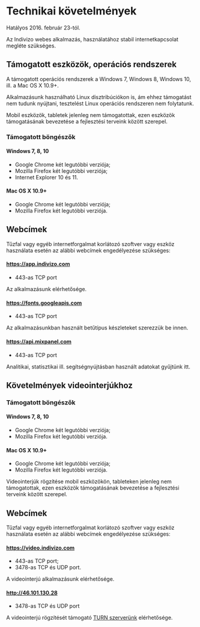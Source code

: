 # Technikai követelmények

Hatályos 2016. február 23-tól.

Az Indivizo webes alkalmazás, használatához stabil internetkapcsolat megléte szükséges.

## Támogatott eszközök, operációs rendszerek

A támogatott operációs rendszerek a Windows 7, Windows 8, Windows 10, ill. a Mac OS X 10.9+.

Alkalmazásunk használható Linux disztribúciókon is, ám ehhez támogatást nem tudunk nyújtani, tesztelést Linux operációs rendszeren nem folytatunk.

Mobil eszközök, tabletek jelenleg nem támogatottak, ezen eszközök támogatásának bevezetése a fejlesztési terveink között szerepel.

### Támogatott böngészők

#### Windows 7, 8, 10

* Google Chrome két legutóbbi verziója;
* Mozilla Firefox két legutóbbi verziója;
* Internet Explorer 10 és 11.

#### Mac OS X 10.9+

* Google Chrome két legutóbbi verziója;
* Mozilla Firefox két legutóbbi verziója.


## Webcímek

Tűzfal vagy egyéb internetforgalmat korlátozó szoftver vagy eszköz használata esetén az alábbi webcímek engedélyezése szükséges:

#### https://app.indivizo.com

* 443-as TCP port

Az alkalmazásunk elérhetősége.


#### https://fonts.googleapis.com

* 443-as TCP port

Az alkalmazásunkban használt betűtípus készleteket szerezzük be innen.


#### https://api.mixpanel.com

* 443-as TCP port

Analitikai, statisztikai ill. segítségnyújtásban használt adatokat gyűjtünk itt.


## Követelmények videointerjúkhoz

### Támogatott böngészők

#### Windows 7, 8, 10

* Google Chrome két legutóbbi verziója;
* Mozilla Firefox két legutóbbi verziója.

#### Mac OS X 10.9+

* Google Chrome két legutóbbi verziója;
* Mozilla Firefox két legutóbbi verziója.


Videointerjúk rögzítése mobil eszközökön, tableteken jelenleg nem támogatottak, ezen eszközök támogatásának bevezetése a fejlesztési terveink között szerepel.

## Webcímek

Tűzfal vagy egyéb internetforgalmat korlátozó szoftver vagy eszköz használata esetén az alábbi webcímek engedélyezése szükséges:

#### https://video.indivizo.com

* 443-as TCP port;
* 3478-as TCP és UDP port.

A videointerjú alkalmazásunk elérhetősége.


#### http://46.101.130.28

* 3478-as TCP és UDP port

A videointerjú rögzítését támogató [TURN szerverünk](https://en.wikipedia.org/wiki/Traversal_Using_Relays_around_NAT) elérhetősége.

